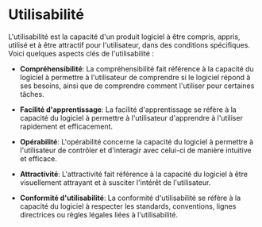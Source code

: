 # Utilisabilité

L'utilisabilité est la capacité d'un produit logiciel à être compris, appris, utilisé et à être attractif pour l'utilisateur, dans des conditions spécifiques. Voici quelques aspects clés de l'utilisabilité :

- **Compréhensibilité**: La compréhensibilité fait référence à la capacité du logiciel à permettre à l'utilisateur de comprendre si le logiciel répond à ses besoins, ainsi que de comprendre comment l'utiliser pour certaines tâches.

- **Facilité d'apprentissage**: La facilité d'apprentissage se réfère à la capacité du logiciel à permettre à l'utilisateur d'apprendre à l'utiliser rapidement et efficacement.

- **Opérabilité**: L'opérabilité concerne la capacité du logiciel à permettre à l'utilisateur de contrôler et d'interagir avec celui-ci de manière intuitive et efficace.

- **Attractivité**: L'attractivité fait référence à la capacité du logiciel à être visuellement attrayant et à susciter l'intérêt de l'utilisateur.

- **Conformité d'utilisabilité**: La conformité d'utilisabilité se réfère à la capacité du logiciel à respecter les standards, conventions, lignes directrices ou règles légales liées à l'utilisabilité.
